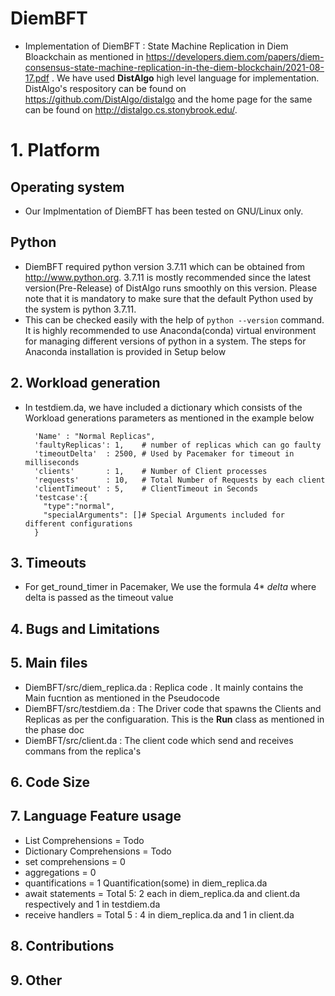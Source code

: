 # DiemBFT
- Implementation of DiemBFT : State Machine Replication in Diem Bloackchain as mentioned in 
https://developers.diem.com/papers/diem-consensus-state-machine-replication-in-the-diem-blockchain/2021-08-17.pdf .
We have used **DistAlgo** high level language for implementation. DistAlgo's respository can be found on
https://github.com/DistAlgo/distalgo and the home page for the same can be found on http://distalgo.cs.stonybrook.edu/.

# 1. Platform
## Operating system
- Our Implmentation of DiemBFT has been tested on GNU/Linux only.

## Python
- DiemBFT required python version 3.7.11 which can be obtained from http://www.python.org.
3.7.11 is mostly recommended since the latest version(Pre-Release) of DistAlgo runs smoothly on this version.
Please note that it is mandatory to make sure that the default Python used by the system is python 3.7.11. 
- This can be checked easily with the help of ``` python --version ``` command. It is highly 
recommended to use Anaconda(conda) virtual environment for managing different versions of python in 
a system. The steps for Anaconda installation is provided in Setup below

## 2. Workload generation
- In testdiem.da, we have included a dictionary which consists of the Workload generations parameters as mentioned in the example below
    ```{
      'Name' : "Normal Replicas", 
      'faultyReplicas': 1,    # number of replicas which can go faulty
      'timeoutDelta'  : 2500, # Used by Pacemaker for timeout in milliseconds
      'clients'       : 1,    # Number of Client processes
      'requests'      : 10,   # Total Number of Requests by each client
      'clientTimeout' : 5,    # ClientTimeout in Seconds
      'testcase':{
        "type":"normal",
        "specialArguments": []# Special Arguments included for different configurations
      }

## 3. Timeouts
- For get_round_timer in Pacemaker, We use the formula 4* *delta* where delta is passed as the timeout value

## 4. Bugs and Limitations

## 5. Main files
- DiemBFT/src/diem_replica.da : Replica code . It mainly contains the Main fucntion as mentioned in the Pseudocode
- DiemBFT/src/testdiem.da : The Driver code that spawns the Clients and Replicas as per the configuaration. This is the **Run** class as mentioned in the phase doc 
- DiemBFT/src/client.da : The client code which send and receives commans from the replica's

## 6. Code Size

## 7. Language Feature usage
- List Comprehensions = Todo
- Dictionary Comprehensions = Todo
- set comprehensions = 0
- aggregations  = 0
- quantifications = 1 Quantification(some) in  diem_replica.da 
- await statements = Total 5: 2 each in diem_replica.da and client.da respectively and 1 in testdiem.da 
- receive handlers = Total 5 : 4 in diem_replica.da and 1 in client.da

## 8. Contributions

## 9. Other
